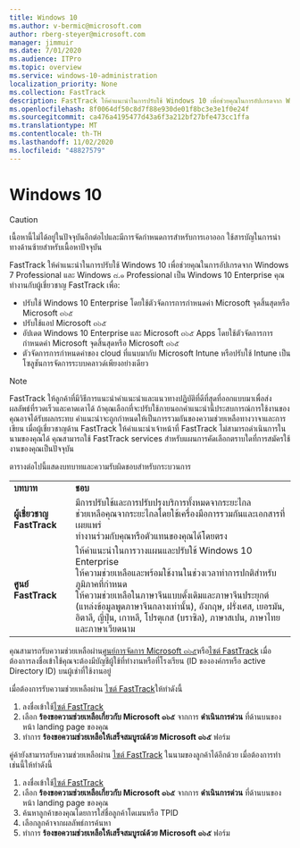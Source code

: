```yaml
---
title: Windows 10
ms.author: v-bermic@microsoft.com
author: rberg-steyer@microsoft.com
manager: jimmuir
ms.date: 7/01/2020
ms.audience: ITPro
ms.topic: overview
ms.service: windows-10-administration
localization_priority: None
ms.collection: FastTrack
description: FastTrack ให้คำแนะนำในการปรับใช้ Windows 10 เพื่อช่วยคุณในการอัปเกรดจาก Windows 7 Professional และ Windows ๘.๑ Professional เป็น Windows 10 Enterprise
ms.openlocfilehash: 8f0064df50c8d7f88e930de01f8bc3e3e1f0e24f
ms.sourcegitcommit: ca476a4195477d43a6f3a212bf27bfe473cc1ffa
ms.translationtype: MT
ms.contentlocale: th-TH
ms.lasthandoff: 11/02/2020
ms.locfileid: "48827579"
---
```

# <a name="windows-10"></a>Windows 10

> [!CAUTION]
> เนื้อหานี้ไม่ได้อยู่ในปัจจุบันอีกต่อไปและมีการจัดกำหนดการสำหรับการเอาออก ใช้สารบัญในการนำทางด้านซ้ายสำหรับเนื้อหาปัจจุบัน

FastTrack ให้คำแนะนำในการปรับใช้ Windows 10 เพื่อช่วยคุณในการอัปเกรดจาก Windows 7 Professional และ Windows ๘.๑ Professional เป็น Windows 10 Enterprise คุณทำงานกับผู้เชี่ยวชาญ FastTrack เพื่อ:

- ปรับใช้ Windows 10 Enterprise โดยใช้ตัวจัดการการกำหนดค่า Microsoft จุดสิ้นสุดหรือ Microsoft ๓๖๕
- ปรับใช้แอป Microsoft ๓๖๕ 
- อัปเดต Windows 10 Enterprise และ Microsoft ๓๖๕ Apps โดยใช้ตัวจัดการการกำหนดค่า Microsoft จุดสิ้นสุดหรือ Microsoft ๓๖๕
- ตัวจัดการการกำหนดค่าของ cloud ที่แนบมากับ Microsoft Intune หรือปรับใช้ Intune เป็นโซลูชันการจัดการระบบคลาวด์เพียงอย่างเดียว
  
> [!NOTE]
> FastTrack ให้ลูกค้าที่มีวิธีการแนะนำคำแนะนำและแนวทางปฏิบัติที่ดีที่สุดที่ออกแบบมาเพื่อส่งผลลัพธ์ที่รวดเร็วและคาดเดาได้ ถ้าคุณเลือกที่จะปรับใช้ภายนอกคำแนะนำนี้ประสบการณ์การใช้งานของคุณอาจได้รับผลกระทบ คำแนะนำจะถูกกำหนดให้เป็นการรวมกันของความช่วยเหลือทางวาจาและการเขียน เมื่อผู้เชี่ยวชาญด้าน FastTrack ให้คำแนะนำเจ้าหน้าที่ FastTrack ไม่สามารถดำเนินการในนามของคุณได้ คุณสามารถใช้ FastTrack services สำหรับแผนการคัดเลือกตราบใดที่การสมัครใช้งานของคุณเป็นปัจจุบัน  
    
ตารางต่อไปนี้แสดงบทบาทและความรับผิดชอบสำหรับกระบวนการ

|||
|:-----|:-----|
|**บทบาท** <br/> |**ชอบ** <br/> |
|**ผู้เชี่ยวชาญ FastTrack** <br/> |มีการปรับใช้และการปรับปรุงบริการทั้งหมดจากระยะไกล  <br/> ช่วยเหลือคุณจากระยะไกลโดยใช้เครื่องมือการรวมกันและเอกสารที่เผยแพร่ <br/> ทำงานร่วมกับคุณหรือตัวแทนของคุณได้โดยตรง|
|**ศูนย์ FastTrack**  <br/> |ให้คำแนะนำในการวางแผนและปรับใช้ Windows 10 Enterprise   <br/> ให้ความช่วยเหลือและพร้อมใช้งานในช่วงเวลาทำการปกติสำหรับภูมิภาคที่กำหนด <br/> ให้ความช่วยเหลือในภาษาจีนแบบดั้งเดิมและภาษาจีนประยุกต์ (แหล่งข้อมูลพูดภาษาจีนกลางเท่านั้น), อังกฤษ, ฝรั่งเศส, เยอรมัน, อิตาลี, ญี่ปุ่น, เกาหลี, โปรตุเกส (บราซิล), ภาษาสเปน, ภาษาไทยและภาษาเวียดนาม|
 
คุณสามารถรับความช่วยเหลือผ่าน[ศูนย์การจัดการ Microsoft ๓๖๕](https://go.microsoft.com/fwlink/?linkid=2032704)หรือ[ไซต์ FastTrack](https://go.microsoft.com/fwlink/?linkid=780698) เมื่อต้องการลงชื่อเข้าใช้คุณจะต้องมีบัญชีผู้ใช้ที่ทำงานหรือที่โรงเรียน (ID ขององค์กรหรือ active Directory ID) บนผู้เช่าที่ใช้งานอยู่ 

เมื่อต้องการรับความช่วยเหลือผ่าน [ไซต์ FastTrack](https://go.microsoft.com/fwlink/?linkid=780698)ให้ทำดังนี้ 
1.    ลงชื่อเข้าใช้[ไซต์ FastTrack](https://go.microsoft.com/fwlink/?linkid=780698) 
2.    เลือก **ร้องขอความช่วยเหลือเกี่ยวกับ Microsoft ๓๖๕** จากการ **ดำเนินการด่วน** ที่ด้านบนของหน้า landing page ของคุณ
3.    ทำการ **ร้องขอความช่วยเหลือให้เสร็จสมบูรณ์ด้วย Microsoft ๓๖๕** ฟอร์ม
  
คู่ค้ายังสามารถรับความช่วยเหลือผ่าน [ไซต์ FastTrack](https://go.microsoft.com/fwlink/?linkid=780698) ในนามของลูกค้าได้อีกด้วย เมื่อต้องการทำเช่นนี้ให้ทำดังนี้
1.    ลงชื่อเข้าใช้[ไซต์ FastTrack](https://go.microsoft.com/fwlink/?linkid=780698) 
2.    เลือก **ร้องขอความช่วยเหลือเกี่ยวกับ Microsoft ๓๖๕** จากการ **ดำเนินการด่วน** ที่ด้านบนของหน้า landing page ของคุณ
3.    ค้นหาลูกค้าของคุณโดยการใส่ชื่อลูกค้าโดเมนหรือ TPID
4.    เลือกลูกค้าจากผลลัพธ์การค้นหา
5.    ทำการ **ร้องขอความช่วยเหลือให้เสร็จสมบูรณ์ด้วย Microsoft ๓๖๕** ฟอร์ม
 
